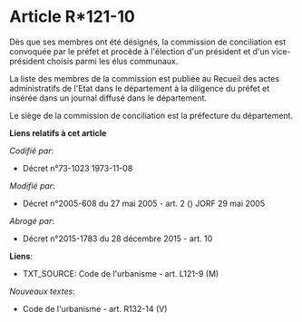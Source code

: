 # Article R*121-10

Dès que ses membres ont été désignés, la commission de conciliation est convoquée par le préfet et procède à l'élection d'un
président et d'un vice-président choisis parmi les élus communaux.

La liste des membres de la commission est publiée au Recueil des actes administratifs de l'Etat dans le département à la
diligence du préfet et insérée dans un journal diffusé dans le département.

Le siège de la commission de conciliation est la préfecture du département.

**Liens relatifs à cet article**

_Codifié par_:

  - Décret n°73-1023 1973-11-08

_Modifié par_:

  - Décret n°2005-608 du 27 mai 2005 - art. 2 () JORF 29 mai 2005

_Abrogé par_:

  - Décret n°2015-1783 du 28 décembre 2015 - art. 10

**Liens**:

  - TXT_SOURCE: Code de l'urbanisme - art. L121-9 (M)

_Nouveaux textes_:

  - Code de l'urbanisme - art. R132-14 (V)
